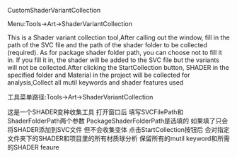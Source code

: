 CustomShaderVariantCollection

Menu:Tools->Art->ShaderVariantCollection

This is a Shader variant collection tool,After calling out the window, fill in the path of the SVC file and the path of the shader folder to be collected (required). As for package shader folder path, you can choose not to fill it in. If you fill it in, the shader will be added to the SVC file but the variants will not be collected.After clicking the StartCollection button, SHADER in the specified folder and Material in the project will be collected for analysis,Collect all mutil keywords and shader features used

工具菜单路径:Tools->Art->ShaderVariantCollection

这是一个SHADER变种收集工具 打开窗口后 填写SVCFilePath和ShaderFolderPath两个参数 PackageShaderFolderPath是选填的 如果填了只会将SHADER添加到SVC文件 但不会收集变体 点击StartCollection按钮后 会对指定文件夹下的SHADER和项目里的所有材质球分析 保留所有的mutil keyword和所需的SHADER feaure